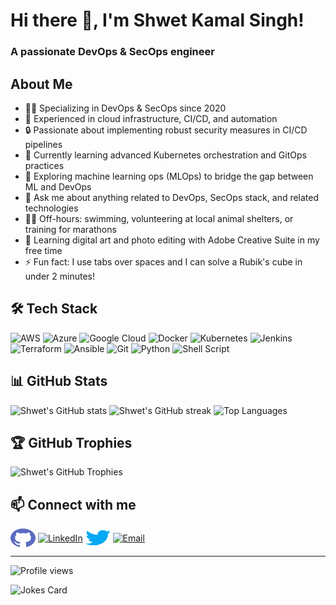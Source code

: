 # Hi there 👋, I'm Shwet Kamal Singh!

<h3 align="left">A passionate DevOps & SecOps engineer</h3>

## About Me
- 👨‍💻 Specializing in DevOps & SecOps since 2020
- 🚀 Experienced in cloud infrastructure, CI/CD, and automation
- 🔒 Passionate about implementing robust security measures in CI/CD pipelines
- 🌱 Currently learning advanced Kubernetes orchestration and GitOps practices
- 🤖 Exploring machine learning ops (MLOps) to bridge the gap between ML and DevOps
- 💬 Ask me about anything related to DevOps, SecOps stack, and related technologies
- 🏊‍♂️ Off-hours: swimming, volunteering at local animal shelters, or training for marathons
- 🎨 Learning digital art and photo editing with Adobe Creative Suite in my free time
- ⚡ Fun fact: I use tabs over spaces and I can solve a Rubik's cube in under 2 minutes!

## 🛠️ Tech Stack

![AWS](https://img.shields.io/badge/AWS-%23FF9900.svg?style=for-the-badge&logo=amazon-aws&logoColor=white)
![Azure](https://img.shields.io/badge/azure-%230072C6.svg?style=for-the-badge&logo=microsoftazure&logoColor=white)
![Google Cloud](https://img.shields.io/badge/GoogleCloud-%234285F4.svg?style=for-the-badge&logo=google-cloud&logoColor=white)
![Docker](https://img.shields.io/badge/docker-%230db7ed.svg?style=for-the-badge&logo=docker&logoColor=white)
![Kubernetes](https://img.shields.io/badge/kubernetes-%23326ce5.svg?style=for-the-badge&logo=kubernetes&logoColor=white)
![Jenkins](https://img.shields.io/badge/jenkins-%232C5263.svg?style=for-the-badge&logo=jenkins&logoColor=white)
![Terraform](https://img.shields.io/badge/terraform-%235835CC.svg?style=for-the-badge&logo=terraform&logoColor=white)
![Ansible](https://img.shields.io/badge/ansible-%231A1918.svg?style=for-the-badge&logo=ansible&logoColor=white)
![Git](https://img.shields.io/badge/git-%23F05033.svg?style=for-the-badge&logo=git&logoColor=white)
![Python](https://img.shields.io/badge/python-3670A0?style=for-the-badge&logo=python&logoColor=ffdd54)
![Shell Script](https://img.shields.io/badge/shell_script-%23121011.svg?style=for-the-badge&logo=gnu-bash&logoColor=white)

## 📊 GitHub Stats

<div align="left">
   <img src="https://github-readme-stats.vercel.app/api?username=Shwet-Kamal-Singh&show_icons=true&theme=default&hide_border=true" alt="Shwet's GitHub stats" width="46%" />
   <img src="https://github-readme-streak-stats.herokuapp.com/?user=Shwet-Kamal-Singh&theme=default&hide_border=true" alt="Shwet's GitHub streak" width="48.5%" />
   <img src="https://github-readme-stats.vercel.app/api/top-langs/?username=Shwet-Kamal-Singh&layout=compact&theme=default&hide_border=true" alt="Top Languages" width="46%" />
</div>

## 🏆 GitHub Trophies

<div align="left">
  <img src="https://github-profile-trophy.vercel.app/?username=Shwet-Kamal-Singh&theme=flat&column=4&margin-w=15&margin-h=15&no-frame=true" alt="Shwet's GitHub Trophies" width="80%" />
</div>



## 📫 Connect with me

<p align="left">
  
  <a href="https://github.com/Shwet-Kamal-Singh" target="_blank"><img align="center" src="https://github.com/Shwet-Kamal-Singh/Shwet-Kamal-Singh/blob/main/images/github.svg" alt="GitHub" height="30" width="40" /></a>
  <a href="https://in.linkedin.com/in/shwet-kamal-singh" target="_blank"><img align="center" src="https://cdn.worldvectorlogo.com/logos/linkedin-icon.svg" alt="LinkedIn" height="30" width="40" /></a>
  <a href="https://x.com/_shwetsingh" target="_blank"><img align="center" src="https://github.com/Shwet-Kamal-Singh/Shwet-Kamal-Singh/blob/main/images/twitter.svg" alt="Twitter" height="30" width="40" /></a>
  <a href="mailto:shwetkamalsingh55@gmail.com" target="_blank"><img align="center" src="https://cdn.worldvectorlogo.com/logos/official-gmail-icon-2020-.svg" alt="Email" height="30" width="40" /></a>

</p>

---

<p align="left">
  <img src="https://komarev.com/ghpvc/?username=Shwet-Kamal-Singh&label=Profile%20views&color=0e75b6&style=flat" alt="Profile views" />
</p>

![Jokes Card](https://readme-jokes.vercel.app/api?theme=default)
